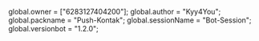 global.owner = ["6283127404200"];
global.author = "Kyy4You";
global.packname = "Push-Kontak";
global.sessionName = "Bot-Session";
global.versionbot = "1.2.0";

